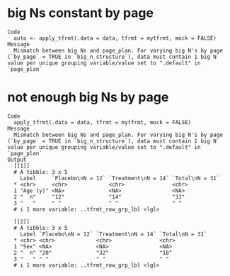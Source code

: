 # big Ns constant by page

    Code
      auto <- apply_tfrmt(.data = data, tfrmt = mytfrmt, mock = FALSE)
    Message
      Mismatch between big Ns and page_plan. For varying big N's by page (`by_page` = TRUE in `big_n_structure`), data must contain 1 big N value per unique grouping variable/value set to ".default" in `page_plan`

# not enough big Ns by page

    Code
      apply_tfrmt(.data = data, tfrmt = mytfrmt, mock = FALSE)
    Message
      Mismatch between big Ns and page_plan. For varying big N's by page (`by_page` = TRUE in `big_n_structure`), data must contain 1 big N value per unique grouping variable/value set to ".default" in `page_plan`
    Output
      [[1]]
      # A tibble: 3 x 5
        Label     `Placebo\nN = 12` `Treatment\nN = 14` `Total\nN = 31`
      * <chr>     <chr>             <chr>               <chr>          
      1 "Age (y)" <NA>              <NA>                <NA>           
      2 "  n"     "12"              "14"                "31"           
      3 "   "     " "               " "                 " "            
      # i 1 more variable: ..tfrmt_row_grp_lbl <lgl>
      
      [[2]]
      # A tibble: 3 x 5
        Label `Placebo\nN = 12` `Treatment\nN = 14` `Total\nN = 31`
      * <chr> <chr>             <chr>               <chr>          
      1 "Sex" <NA>              <NA>                <NA>           
      2 "  n" "20"              "32"                "18"           
      3 "   " " "               " "                 " "            
      # i 1 more variable: ..tfrmt_row_grp_lbl <lgl>
      

